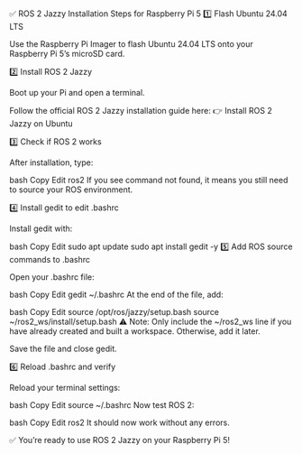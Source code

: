 ✅ ROS 2 Jazzy Installation Steps for Raspberry Pi 5
1️⃣ Flash Ubuntu 24.04 LTS

Use the Raspberry Pi Imager to flash Ubuntu 24.04 LTS onto your Raspberry Pi 5’s microSD card.

2️⃣ Install ROS 2 Jazzy

Boot up your Pi and open a terminal.

Follow the official ROS 2 Jazzy installation guide here:
👉 Install ROS 2 Jazzy on Ubuntu

3️⃣ Check if ROS 2 works

After installation, type:

bash
Copy
Edit
ros2
If you see command not found, it means you still need to source your ROS environment.

4️⃣ Install gedit to edit .bashrc

Install gedit with:

bash
Copy
Edit
sudo apt update
sudo apt install gedit -y
5️⃣ Add ROS source commands to .bashrc

Open your .bashrc file:

bash
Copy
Edit
gedit ~/.bashrc
At the end of the file, add:

bash
Copy
Edit
source /opt/ros/jazzy/setup.bash
source ~/ros2_ws/install/setup.bash
⚠️ Note: Only include the ~/ros2_ws line if you have already created and built a workspace. Otherwise, add it later.

Save the file and close gedit.

6️⃣ Reload .bashrc and verify

Reload your terminal settings:

bash
Copy
Edit
source ~/.bashrc
Now test ROS 2:

bash
Copy
Edit
ros2
It should now work without any errors.

✅ You’re ready to use ROS 2 Jazzy on your Raspberry Pi 5!
